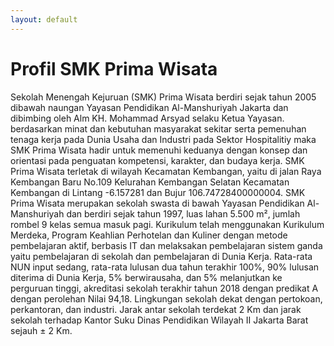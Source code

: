 ```yaml
---
layout: default
---
```


# Profil SMK Prima Wisata

Sekolah Menengah Kejuruan (SMK) Prima Wisata berdiri sejak tahun 2005 dibawah naungan Yayasan Pendidikan Al-Manshuriyah Jakarta dan dibimbing oleh Alm KH. Mohammad Arsyad selaku Ketua Yayasan. berdasarkan minat dan kebutuhan masyarakat sekitar serta pemenuhan tenaga kerja pada Dunia Usaha dan Industri pada Sektor Hospitalitiy maka SMK Prima Wisata hadir untuk memenuhi keduanya dengan konsep dan orientasi pada penguatan kompetensi, karakter, dan budaya kerja. SMK Prima Wisata terletak di wilayah Kecamatan Kembangan, yaitu  di jalan Raya Kembangan Baru No.109 Kelurahan Kembangan Selatan Kecamatan Kembangan di Lintang -6.157281 dan Bujur 106.74728400000004. SMK Prima Wisata merupakan sekolah swasta di bawah Yayasan Pendidikan Al-Manshuriyah dan berdiri sejak tahun 1997, luas lahan 5.500 m², jumlah rombel 9 kelas semua masuk pagi. Kurikulum telah menggunakan Kurikulum Merdeka, Program Keahlian Perhotelan dan Kuliner dengan metode pembelajaran aktif, berbasis IT dan melaksakan pembelajaran sistem ganda yaitu pembelajaran di sekolah dan pembelajaran di Dunia Kerja. Rata-rata NUN input sedang, rata-rata lulusan dua tahun terakhir 100%, 90% lulusan diterima di Dunia Kerja, 5% berwirausaha, dan 5% melanjutkan ke perguruan tinggi, akreditasi sekolah terakhir tahun 2018 dengan predikat A dengan perolehan Nilai 94,18. Lingkungan sekolah dekat dengan pertokoan, perkantoran, dan industri. Jarak antar sekolah terdekat 2 Km dan jarak sekolah terhadap Kantor Suku Dinas Pendidikan Wilayah II Jakarta Barat sejauh ± 2 Km.  

